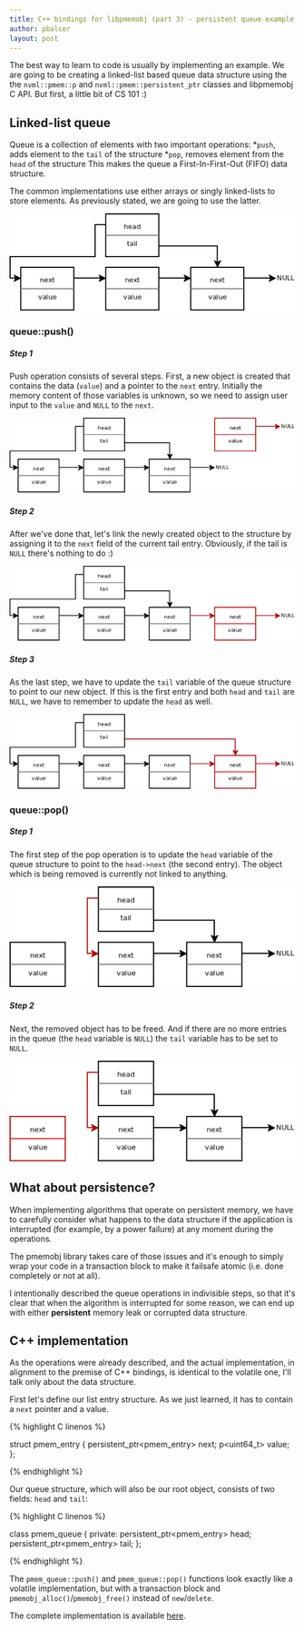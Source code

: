 ```yaml
---
title: C++ bindings for libpmemobj (part 3) - persistent queue example
author: pbalcer
layout: post
---
```


The best way to learn to code is usually by implementing an example. We are going
to be creating a linked-list based queue data structure using the the
`nvml::pmem::p` and `nvml::pmem::persistent_ptr` classes and libpmemobj C API. But
first, a little bit of CS 101 :)

## Linked-list queue

Queue is a collection of elements with two important operations:
*`push`, adds element to the `tail` of the structure
*`pop`, removes element from the `head` of the structure
This makes the queue a First-In-First-Out (FIFO) data structure.

The common implementations use either arrays or singly linked-lists to store
elements. As previously stated, we are going to use the latter.

![queue_0](/assets/queue_0.png)

### queue::push()

##### Step 1

Push operation consists of several steps. First, a new object is created that
contains the data (`value`) and a pointer to the `next` entry. Initially the
memory content of those variables is unknown, so we need to assign user input
to the `value` and `NULL` to the `next`.

![queue_1](/assets/queue_1.png)

##### Step 2

After we've done that, let's link the newly created object to the structure
by assigning it to the `next` field of the current tail entry. Obviously, if the
tail is `NULL` there's nothing to do :)

![queue_1_1](/assets/queue_1_1.png)

##### Step 3

As the last step, we have to update the `tail` variable of the queue structure to
point to our new object. If this is the first entry and both `head` and `tail` are `NULL`,
we have to remember to update the `head` as well.

![queue_1_2](/assets/queue_1_2.png)

### queue::pop()

##### Step 1

The first step of the pop operation is to update the `head` variable of the queue
structure to point to the `head->next` (the second entry). The object which is
being removed is currently not linked to anything.

![queue_1_2](/assets/queue_2.png)

##### Step 2

Next, the removed object has to be freed. And if there are no more entries in
the queue (the `head` variable is `NULL`) the `tail` variable has to be set to `NULL`.

![queue_1_2](/assets/queue_2_1.png)

## What about persistence?

When implementing algorithms that operate on persistent memory, we have to
carefully consider what happens to the data structure if the application is
interrupted (for example, by a power failure) at any moment during the operations.

The pmemobj library takes care of those issues and it's enough to simply wrap
your code in a transaction block to make it failsafe atomic (i.e. done completely or
not at all).

I intentionally described the queue operations in indivisible steps, so that it's
clear that when the algorithm is interrupted for some reason, we can end up
with either **persistent** memory leak or corrupted data structure.

## C++ implementation

As the operations were already described, and the actual implementation, in
alignment to the premise of C++ bindings, is identical to the volatile one, I'll
talk only about the data structure.

First let's define our list entry structure. As we just learned, it has to
contain a `next` pointer and a value.

{% highlight C linenos %}

struct pmem_entry {
	persistent_ptr<pmem_entry> next;
	p<uint64_t> value;
};

{% endhighlight %}

Our queue structure, which will also be our root object, consists of two fields:
`head` and `tail`:

{% highlight C linenos %}

class pmem_queue {
private:
	persistent_ptr<pmem_entry> head;
	persistent_ptr<pmem_entry> tail;
};

{% endhighlight %}

The `pmem_queue::push()` and `pmem_queue::pop()` functions look exactly like a
volatile implementation, but with a transaction block and
`pmemobj_alloc()`/`pmemobj_free()` instead of `new`/`delete`.

The complete implementation is available
[here](https://github.com/pmem/nvml/tree/master/src/examples/libpmemobj/cpp/queue.cpp).

